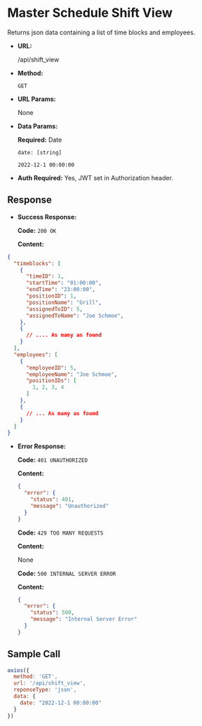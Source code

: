 # Master Schedule Shift View

Returns json data containing a list of time blocks and employees.

- **URL:**

  /api/shift_view

- **Method:**

  `GET`

- **URL Params:**

  None

- **Data Params:**

  __Required:__ Date

  `date: [string]`

  `2022-12-1 00:00:00`

- **Auth Required:** Yes, JWT set in Authorization header.

## Response

- **Success Response:**

  **Code:** `200 OK`

  **Content:**

```json
{
  "timeblocks": [
    {
      "timeID": 1,
      "startTime": "01:00:00",
      "endTime": "23:00:00",
      "positionID": 1,
      "positionName": "Grill",
      "assignedToID": 5,
      "assignedToName": "Joe Schmoe",
    },
    {
      // .... As many as found
    }
  ],
  "employees": [
    {
      "employeeID": 5,
      "employeeName": "Joe Schmoe",
      "positionIDs": [
        1, 2, 3, 4
      ]
    },
    {
      // ... As many as found
    }
  ]
}
```

- **Error Response:**

  **Code:** `401 UNAUTHORIZED`

  **Content:**

  ```json
  {
    "error": {
      "status": 401,
      "message": "Unauthorized"
    }
  }
  ```

  **Code:** `429 TOO MANY REQUESTS`

  **Content:**

  None

  **Code:** `500 INTERNAL SERVER ERROR`

  **Content:** 

  ```json
  {
    "error": {
      "status": 500,
      "message": "Internal Server Error"
    }
  }
  ```

## Sample Call

```javascript
axios({
  method: 'GET',
  url: '/api/shift_view',
  reponseType: 'json',
  data: {
    date: "2022-12-1 00:00:00"
  }
})
```
